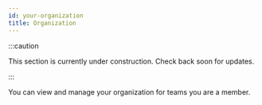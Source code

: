```yaml
---
id: your-organization
title: Organization
---
```


:::caution

This section is currently under construction. Check back soon for updates.

:::

You can view and manage your organization for teams you are a member.

